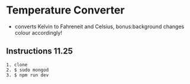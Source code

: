 # Temperature Converter

-   converts Kelvin to Fahreneit and Celsius, bonus:background changes colour accordingly!

## Instructions 11.25

```
1. clone
2. $ sudo mongod
3. $ npm run dev
```
